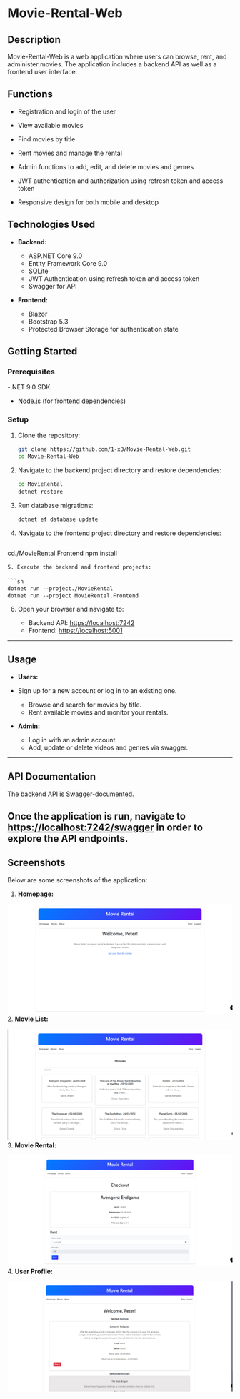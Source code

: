 # Movie-Rental-Web
## Description

Movie-Rental-Web is a web application where users can browse, rent, and administer movies. The application includes a backend API as well as a frontend user interface.

## Functions

- Registration and login of the user

- View available movies
- Find movies by title
- Rent movies and manage the rental
- Admin functions to add, edit, and delete movies and genres
- JWT authentication and authorization using refresh token and access token
- Responsive design for both mobile and desktop
## Technologies Used

- **Backend:**

  - ASP.NET Core 9.0
  - Entity Framework Core 9.0
  - SQLite
  - JWT Authentication using refresh token and access token
  - Swagger for API
- **Frontend:**

  - Blazor
  - Bootstrap 5.3
  - Protected Browser Storage for authentication state
## Getting Started

### Prerequisites

-.NET 9.0 SDK

- Node.js (for frontend dependencies)
### Setup

1. Clone the repository:

   ```sh
   git clone https://github.com/1-xB/Movie-Rental-Web.git
   cd Movie-Rental-Web
   ```
2. Navigate to the backend project directory and restore dependencies:

   ```sh
   cd MovieRental
   dotnet restore
   ```
3. Run database migrations:

   ```sh
   dotnet ef database update
   ```
4. Navigate to the frontend project directory and restore dependencies:

   ```sh
cd./MovieRental.Frontend
   npm install
   ```
5. Execute the backend and frontend projects:

   ```sh
   dotnet run --project./MovieRental
   dotnet run --project MovieRental.Frontend
   ```
6. Open your browser and navigate to:

   - Backend API: [https://localhost:7242](https://localhost:7242)
   - Frontend: [https://localhost:5001](https://localhost:7086)
---

## Usage

- **Users:**

- Sign up for a new account or log in to an existing one.
  - Browse and search for movies by title.
  - Rent available movies and monitor your rentals.
- **Admin:**

  - Log in with an admin account.
  - Add, update or delete videos and genres via swagger.
---


## API Documentation

The backend API is Swagger-documented.

Once the application is run, navigate to [https://localhost:7242/swagger](https://localhost:7242/swagger) in order to explore the API endpoints.
---

## Screenshots

Below are some screenshots of the application:

1. **Homepage:**

  ![Homepage](img/Image1.png)
2. **Movie List:**

  ![Movie List](img/Image2.png)
3. **Movie Rental:**

  ![Movie Rental](img/Image3.png)
4. **User Profile:**

  ![User Profile](img/Image4.png)
